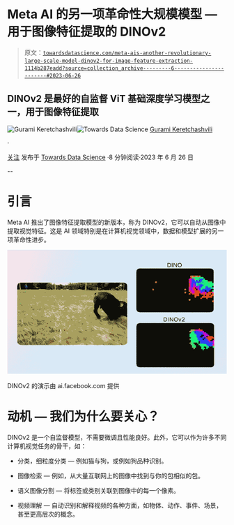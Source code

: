 # Meta AI 的另一项革命性大规模模型 — 用于图像特征提取的 DINOv2

> 原文：[`towardsdatascience.com/meta-ais-another-revolutionary-large-scale-model-dinov2-for-image-feature-extraction-1114b287eadd?source=collection_archive---------6-----------------------#2023-06-26`](https://towardsdatascience.com/meta-ais-another-revolutionary-large-scale-model-dinov2-for-image-feature-extraction-1114b287eadd?source=collection_archive---------6-----------------------#2023-06-26)

## DINOv2 是最好的自监督 ViT 基础深度学习模型之一，用于图像特征提取

[](https://medium.com/@gkeretchashvili?source=post_page-----1114b287eadd--------------------------------)![Gurami Keretchashvili](https://medium.com/@gkeretchashvili?source=post_page-----1114b287eadd--------------------------------)[](https://towardsdatascience.com/?source=post_page-----1114b287eadd--------------------------------)![Towards Data Science](https://towardsdatascience.com/?source=post_page-----1114b287eadd--------------------------------) [Gurami Keretchashvili](https://medium.com/@gkeretchashvili?source=post_page-----1114b287eadd--------------------------------)

·

[关注](https://medium.com/m/signin?actionUrl=https%3A%2F%2Fmedium.com%2F_%2Fsubscribe%2Fuser%2Fba1f382fdaca&operation=register&redirect=https%3A%2F%2Ftowardsdatascience.com%2Fmeta-ais-another-revolutionary-large-scale-model-dinov2-for-image-feature-extraction-1114b287eadd&user=Gurami+Keretchashvili&userId=ba1f382fdaca&source=post_page-ba1f382fdaca----1114b287eadd---------------------post_header-----------) 发布于 [Towards Data Science](https://towardsdatascience.com/?source=post_page-----1114b287eadd--------------------------------) ·8 分钟阅读·2023 年 6 月 26 日

--

[](https://medium.com/m/signin?actionUrl=https%3A%2F%2Fmedium.com%2F_%2Fbookmark%2Fp%2F1114b287eadd&operation=register&redirect=https%3A%2F%2Ftowardsdatascience.com%2Fmeta-ais-another-revolutionary-large-scale-model-dinov2-for-image-feature-extraction-1114b287eadd&source=-----1114b287eadd---------------------bookmark_footer-----------)

# 引言

Meta AI 推出了图像特征提取模型的新版本，称为 DINOv2，它可以自动从图像中提取视觉特征。这是 AI 领域特别是在计算机视觉领域中，数据和模型扩展的另一项革命性进步。

![](img/b5509b6f4b08541f8e6df946fd86e4c3.png)

DINOv2 的演示由 ai.facebook.com 提供

# 动机 — 我们为什么要关心？

DINOv2 是一个自监督模型，不需要微调且性能良好。此外，它可以作为许多不同计算机视觉任务的骨干，如：

+   分类，细粒度分类 — 例如猫与狗，或例如狗品种识别。

+   图像检索 — 例如，从大量互联网上的图像中找到与你的包相似的包。

+   语义图像分割 — 将标签或类别关联到图像中的每一个像素。

+   视频理解 — 自动识别和解释视频的各种方面，如物体、动作、事件、场景，甚至更高层次的概念。
